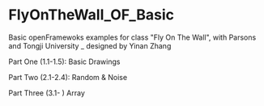 FlyOnTheWall_OF_Basic
=====================

Basic openFramewoks examples for class "Fly On The Wall", with Parsons and Tongji University _  designed by Yinan Zhang

Part One (1.1-1.5):  Basic Drawings

Part Two (2.1-2.4):  Random & Noise

Part Three (3.1- )  Array